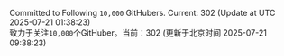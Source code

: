 Committed to Following `10,000` GitHubers. Current: <!-- FOLLOWING_COUNT -->302<!-- FOLLOWING_COUNT --> (Update at UTC <!-- LAST_UPDATED -->2025-07-21 01:38:23<!-- LAST_UPDATED -->)<br>
致力于关注`10,000`个GitHuber。当前：<!-- FOLLOWING_COUNT -->302<!-- FOLLOWING_COUNT --> (更新于北京时间 <!-- LAST_UPDATED_CST -->2025-07-21 09:38:23<!-- LAST_UPDATED_CST -->)
